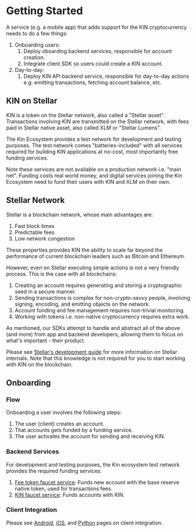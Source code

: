 # Getting Started

A service (e.g. a mobile app) that adds support for the KIN cryptocurrency needs to do a few things:

1. Onboarding users:
    1. Deploy oboarding backend services, responsible for account creation.
    1. Integrate client SDK so users could create a KIN account.
1. Day-to-day:
    1. Deploy KIN API backend service, responsible for day-to-day actions e.g. emitting transactions, fetching account balance, etc.

## KIN on Stellar

KIN is a token on the Stellar network, also called a "Stellar asset".
Transactions involving KIN are transmitted on the Stellar network,
with fees paid in Stellar native asset, also called XLM or "Stellar Lumens".

The Kin Ecosystem provides a test network for development and testing purposes.
The test network comes "batteries-included" with all services required for building KIN applications at no-cost,
most importantly free funding services.

Note these services are not available on a production network
i.e. "main net". Funding costs real world money, and digital services joining the Kin Ecosystem
need to fund their users with KIN and XLM on their own.

## Stellar Network

Stellar is a blockchain network, whose main advantages are:

1. Fast block times
1. Predictable fees
1. Low network congestion

These properties provides KIN the ability to scale far beyond the performance of current blockchain leaders
such as Bitcoin and Ethereum.

However, even on Stellar executing simple actions is not a very friendly process. This is the case with all blockchains:

1. Creating an account requires generating and storing a cryptographic seed in a secure manner.
1. Sending transactions is complex for non-crypto-savvy people, involving signing, encoding, and emitting objects on the network.
1. Account funding and fee management requires non-trivial monitoring.
1. Working with tokens i.e. non-native cryptocurrency requires extra work.

As mentioned, our SDKs attempt to handle and abstract all of the above (and more) from app and backend developers,
allowing them to focus on what's important - their product.

Please see [Stellar's development guide](https://www.stellar.org/developers/guides/) for more information on Stellar internals.
Note that this knowledge is not required for you to start working with KIN on the blockchain.

## Onboarding

### Flow

Onboarding a user involves the following steps:

1. The user (client) creates an account.
1. That accounts gets funded by a funding service.
1. The user activates the account for sending and receiving KIN.

### Backend Services

For development and testing purposes, the Kin ecosystem test network provides the required funding services:

1. [Fee token faucet service](fee-faucet.md): Funds new account with the base reserve native token, used for transactions fees.
1. [KIN faucet service](kin-faucet.md): Funds accounts with KIN.

### Client Integration

Please see [Android](android.md), [iOS](ios.md), and [Python](python.md) pages on client integration.
